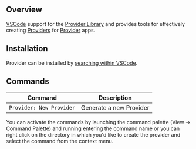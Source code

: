 ## Overview

[VSCode](https://code.visualstudio.com/) support for the [Provider Library](https://pub.dev/packages/provider) and provides tools for effectively creating [Providers](https://github.com/rrousselGit/provider) for [Provider](https://flutter.dev/) apps.

## Installation

Provider can be installed by [searching within VSCode](https://code.visualstudio.com/docs/editor/extension-gallery#_search-for-an-extension).

## Commands

| Command                  | Description             |
| ------------------------ | ----------------------- |
| `Provider: New Provider` | Generate a new Provider |

You can activate the commands by launching the command palette (View -> Command Palette) and running entering the command name or you can right click on the directory in which you'd like to create the provider and select the command from the context menu.